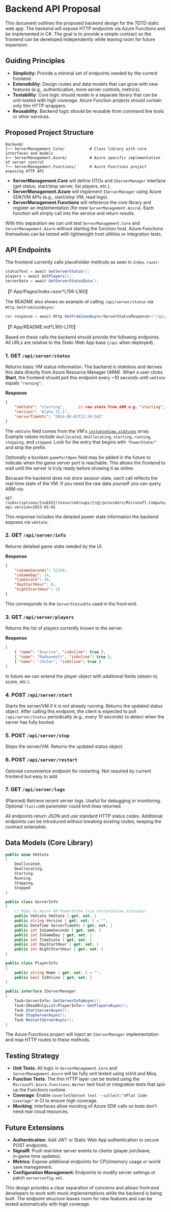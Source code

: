 # Backend API Proposal

This document outlines the proposed backend design for the 7DTD static web app. The backend will expose HTTP endpoints via Azure Functions and be implemented in C#. The goal is to provide a simple contract so the frontend can be developed independently while leaving room for future expansion.

## Guiding Principles

- **Simplicity**: Provide a minimal set of endpoints needed by the current frontend.
- **Extensibility**: Design routes and data models that can grow with new features (e.g., authentication, more server controls, metrics).
- **Testability**: Core logic should reside in a separate library that can be unit-tested with high coverage. Azure Function projects should contain only thin HTTP wrappers.
- **Reusability**: Backend logic should be reusable from command line tools or other services.

## Proposed Project Structure

```
Backend/
├── ServerManagement.Core/           # Class library with core interfaces and models
├── ServerManagement.Azure/          # Azure specific implementation of server control
└── ServerManagement.Functions/      # Azure Functions project exposing HTTP API
```

- **ServerManagement.Core** will define DTOs and `IServerManager` interface (get status, start/stop server, list players, etc.).
- **ServerManagement.Azure** will implement `IServerManager` using Azure SDK/VM APIs (e.g., start/stop VM, read logs).
- **ServerManagement.Functions** will reference the core library and register an implementation (for now `ServerManagement.Azure`). Each function will simply call into the service and return results.

With this separation we can unit test `ServerManagement.Core` and `ServerManagement.Azure` without starting the function host. Azure Functions themselves can be tested with lightweight host utilities or integration tests.

## API Endpoints

The frontend currently calls placeholder methods as seen in `Index.razor`:

```csharp
statusText = await GetServerStatus();
players = await GetPlayers();
serverData = await GetServerStatusData();
```
【F:App/Pages/Index.razor†L156-L160】

The README also shows an example of calling `/api/server/status` via `Http.GetFromJsonAsync`:

```csharp
var response = await Http.GetFromJsonAsync<ServerStatusResponse>("/api/server/status");
```
【F:App/README.md†L160-L170】

Based on these calls the backend should provide the following endpoints. All URLs are relative to the Static Web App base (`/api` when deployed).

### 1. GET `/api/server/status`
Returns basic VM status information. The backend is stateless and derives this data directly from Azure Resource Manager (ARM). When a user clicks **Start**, the frontend should poll this endpoint every ~10 seconds until `vmState` equals `"running"`.

**Response**
```json
{
    "vmState": "starting",      // raw state from ARM e.g. "starting", "running", "stopped"
    "version": "Alpha 21.1",
    "serverTimeUtc": "2024-06-01T12:34:56Z"
}
```
The `vmState` field comes from the VM's [`instanceView.statuses`](https://learn.microsoft.com/en-us/azure/virtual-machines/states-billing) array. Example values include `deallocated`, `deallocating`, `starting`, `running`, `stopping`, and `stopped`. Look for the entry that begins with `"PowerState/"` and strip the prefix.

Optionally a boolean `gamePortOpen` field may be added in the future to indicate when the game server port is reachable. This allows the frontend to wait until the server is truly ready before showing it as online.

Because the backend does not store session state, each call reflects the real-time state of the VM. If you need the raw data yourself you can query ARM via:

```
GET /subscriptions/{subId}/resourceGroups/{rg}/providers/Microsoft.Compute/virtualMachines/{vmName}/instanceView?api-version=2023-03-01
```
This response includes the detailed power state information the backend exposes via `vmState`.

### 2. GET `/api/server/info`
Returns detailed game state needed by the UI.

**Response**
```json
{
    "inGameSeconds": 52320,
    "inGameDay": 14,
    "timeScale": 30,
    "dayStartHour": 6,
    "nightStartHour": 18
}
```
This corresponds to the `ServerStatusDto` used in the front‑end.

### 3. GET `/api/server/players`
Returns the list of players currently known to the server.

**Response**
```json
[
    { "name": "Avarice", "isOnline": true },
    { "name": "Madmanmatt", "isOnline": true },
    { "name": "J3ster", "isOnline": true }
]
```
In future we can extend the player object with additional fields (steam id, score, etc.).

### 4. POST `/api/server/start`
Starts the server/VM if it is not already running. Returns the updated status object. After calling this endpoint, the client is expected to poll `/api/server/status` periodically (e.g., every 10 seconds) to detect when the server has fully booted.

### 5. POST `/api/server/stop`
Stops the server/VM. Returns the updated status object.

### 6. POST `/api/server/restart`
Optional convenience endpoint for restarting. Not required by current frontend but easy to add.

### 7. GET `/api/server/logs`
(Planned) Retrieve recent server logs. Useful for debugging or monitoring. Optional `?tail=100` parameter could limit lines returned.

All endpoints return JSON and use standard HTTP status codes. Additional endpoints can be introduced without breaking existing routes, keeping the contract extensible.

## Data Models (Core Library)

```csharp
public enum VmState
{
    Deallocated,
    Deallocating,
    Starting,
    Running,
    Stopping,
    Stopped
}

public class ServerInfo
{
    // Maps to Azure VM PowerState (via instanceView.statuses)
    public VmState VmState { get; set; }
    public string Version { get; set; } = "";
    public DateTime ServerTimeUtc { get; set; }
    public int InGameSeconds { get; set; }
    public int InGameDay { get; set; }
    public int TimeScale { get; set; }
    public int DayStartHour { get; set; }
    public int NightStartHour { get; set; }
}

public class PlayerInfo
{
    public string Name { get; set; } = "";
    public bool IsOnline { get; set; }
}

public interface IServerManager
{
    Task<ServerInfo> GetServerInfoAsync();
    Task<IReadOnlyList<PlayerInfo>> GetPlayersAsync();
    Task StartServerAsync();
    Task StopServerAsync();
    Task RestartServerAsync();
}
```

The Azure Functions project will inject an `IServerManager` implementation and map HTTP routes to these methods.

## Testing Strategy

- **Unit Tests**: All logic in `ServerManagement.Core` and `ServerManagement.Azure` will be fully unit tested using xUnit and Moq.
- **Function Tests**: The thin HTTP layer can be tested using the `Microsoft.Azure.Functions.Worker` test host or integration tests that spin up the Functions runtime.
- **Coverage**: Enable `coverlet`/`dotnet test --collect:"XPlat Code Coverage"` in CI to ensure high coverage.
- **Mocking**: Interfaces allow mocking of Azure SDK calls so tests don’t need real cloud resources.

## Future Extensions

- **Authentication**: Add JWT or Static Web App authentication to secure POST endpoints.
- **SignalR**: Push real‑time server events to clients (player join/leave, in‑game time updates).
- **Metrics**: Expose additional endpoints for CPU/memory usage or world save management.
- **Configuration Management**: Endpoints to modify server settings or patch `serverconfig.xml`.

This design provides a clear separation of concerns and allows front‑end developers to work with mock implementations while the backend is being built. The endpoint structure leaves room for new features and can be tested automatically with high coverage.

